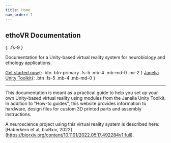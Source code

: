 ```yaml
---
title: Home
nav_order: 1
---
```


## ethoVR Documentation
{: .fs-9 }

Documentation for a Unity-based virtual reality system for neurobiology and ethology applications.

[Get started now](#getting-started){: .btn .btn-primary .fs-5 .mb-4 .mb-md-0 .mr-2 } [Janelia Unity Toolkit](https://github.com/JaneliaSciComp/janelia-unity-toolkit){: .btn .fs-5 .mb-4 .mb-md-0 }

---

This documentation is meant as a practical guide to help you set up your own Unity-based virtual reality using modules from the Janelia Unity Toolkit. In addition to "How-to guides", this website provides information to hardware, design files for custom 3D printed parts and assembly instructions.

A neuroscience project using this virtual reality system is described here: [Haberkern et al, bioRxiv, 2022] (https://biorxiv.org/content/10.1101/2022.05.17.492284v1.full).
